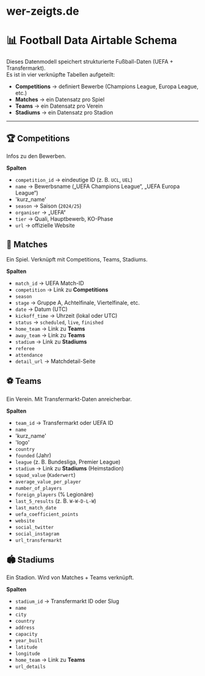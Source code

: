 # wer-zeigts.de



# 📊 Football Data Airtable Schema

Dieses Datenmodell speichert strukturierte Fußball-Daten (UEFA + Transfermarkt).  
Es ist in vier verknüpfte Tabellen aufgeteilt:

- **Competitions** → definiert Bewerbe (Champions League, Europa League, etc.)  
- **Matches** → ein Datensatz pro Spiel  
- **Teams** → ein Datensatz pro Verein  
- **Stadiums** → ein Datensatz pro Stadion  

---

## 🏆 Competitions

Infos zu den Bewerben.

**Spalten**
- `competition_id` → eindeutige ID (z. B. `UCL`, `UEL`)  
- `name` → Bewerbsname („UEFA Champions League“, „UEFA Europa League“) 
- 'kurz_name' 
- `season` → Saison (`2024/25`)  
- `organiser` → „UEFA“  
- `tier` → Quali, Hauptbewerb, KO-Phase
- `url` → offizielle Website  

## 📅 Matches

Ein Spiel. Verknüpft mit Competitions, Teams, Stadiums.

**Spalten**
- `match_id` → UEFA Match-ID  
- `competition` → Link zu **Competitions**  
- `season`  
- `stage` → Gruppe A, Achtelfinale, Viertelfinale, etc.  
- `date` → Datum (UTC)  
- `kickoff_time` → Uhrzeit (lokal oder UTC)  
- `status` → `scheduled`, `live`, `finished`  
- `home_team` → Link zu **Teams**  
- `away_team` → Link zu **Teams**  
- `stadium` → Link zu **Stadiums**  
- `referee`  
- `attendance`  
- `detail_url` → Matchdetail-Seite  

## ⚽ Teams

Ein Verein. Mit Transfermarkt-Daten anreicherbar.

**Spalten**
- `team_id` → Transfermarkt oder UEFA ID  
- `name`  
- 'kurz_name' 
- 'logo'
- `country`  
- `founded` (Jahr)  
- `league` (z. B. Bundesliga, Premier League)  
- `stadium` → Link zu **Stadiums** (Heimstadion)  
- `squad_value` (`Kaderwert`)  
- `average_value_per_player`  
- `number_of_players`  
- `foreign_players` (% Legionäre)  
- `last_5_results` (z. B. `W-W-D-L-W`)  
- `last_match_date`  
- `uefa_coefficient_points`  
- `website`  
- `social_twitter`  
- `social_instagram`  
- `url_transfermarkt`  

## 🏟 Stadiums

Ein Stadion. Wird von Matches + Teams verknüpft.

**Spalten**
- `stadium_id` → Transfermarkt ID oder Slug  
- `name`  
- `city`  
- `country`  
- `address`  
- `capacity`  
- `year_built`  
- `latitude`  
- `longitude`  
- `home_team` → Link zu **Teams**  
- `url_details`  